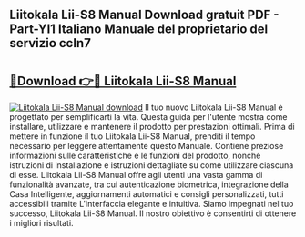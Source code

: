 ## Liitokala Lii-S8 Manual Download gratuit PDF - Part-YI1 Italiano Manuale del proprietario del servizio ccIn7

# <h2><a href="http://dfe7oih.blite.top/?on=Liitokala+Lii-S8+Manual">🔗Download 👉🔴 Liitokala Lii-S8 Manual</a></h2>

[![Liitokala Lii-S8 Manual download](https://i.imgur.com/lujVjoI.png)](http://dfe7oih.blite.top/?on=Liitokala+Lii-S8+Manual)
Il tuo nuovo Liitokala Lii-S8 Manual è progettato per semplificarti la vita. Questa guida per l'utente mostra come installare, utilizzare e mantenere il prodotto per prestazioni ottimali. Prima di mettere in funzione il tuo Liitokala Lii-S8 Manual, prenditi il tempo necessario per leggere attentamente questo Manuale. Contiene preziose informazioni sulle caratteristiche e le funzioni del prodotto, nonché istruzioni di installazione e istruzioni dettagliate su come utilizzare ciascuna di esse. Liitokala Lii-S8 Manual offre agli utenti una vasta gamma di funzionalità avanzate, tra cui autenticazione biometrica, integrazione della Casa Intelligente, aggiornamenti automatici e consigli personalizzati, tutti accessibili tramite L'interfaccia elegante e intuitiva. Siamo impegnati nel tuo successo, Liitokala Lii-S8 Manual. Il nostro obiettivo è consentirti di ottenere i migliori risultati.
